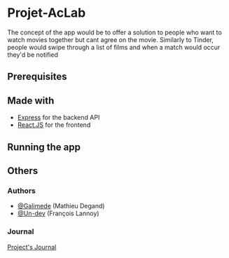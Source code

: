 # Projet-AcLab


  The concept of the app would be to offer a solution to people who want to watch movies together but cant agree on the movie.
  Similarly to Tinder, people would swipe through a list of films and when a match would occur they'd be notified


## Prerequisites

## Made with

* [Express](https://expressjs.com/en/) for the backend API
* [React.JS](https://en.reactjs.org/) for the frontend

## Running the app

## Others

### Authors

* [@Galimede](https://github.com/Galimede) (Mathieu Degand) 
* [@Un-dev](https://github.com/Un-dev) (François Lannoy)

### Journal

[Project's Journal](https://github.com/Un-dev/Projet-AcLab/tree/main/Journal)

